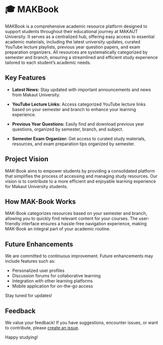 # 🎓 MAKBook

MAKBook is a comprehensive academic resource platform designed to support students throughout their educational journey at MAKAUT University. It serves as a centralized hub, offering easy access to essential academic materials, including the latest university updates, curated YouTube lecture playlists, previous year question papers, and exam preparation organizers. All resources are systematically categorized by semester and branch, ensuring a streamlined and efficient study experience tailored to each student’s academic needs.

## Key Features

- **Latest News:** Stay updated with important announcements and news from Makaut University.

- **YouTube Lecture Links:** Access categorized YouTube lecture links based on your semester and branch to enhance your learning experience.

- **Previous Year Questions:** Easily find and download previous year questions, organized by semester, branch, and subject.

- **Semester Exam Organizer:** Get access to curated study materials, resources, and exam preparation tips organized by semester.

## Project Vision

MAK-Book aims to empower students by providing a consolidated platform that simplifies the process of accessing and managing study resources. Our vision is to contribute to a more efficient and enjoyable learning experience for Makaut University students.

## How MAK-Book Works

MAK-Book categorizes resources based on your semester and branch, allowing you to quickly find relevant content for your courses. The user-friendly interface ensures a hassle-free navigation experience, making MAK-Book an integral part of your academic routine.

## Future Enhancements

We are committed to continuous improvement. Future enhancements may include features such as:

- Personalized user profiles
- Discussion forums for collaborative learning
- Integration with other learning platforms
- Mobile application for on-the-go access

Stay tuned for updates!

## Feedback

We value your feedback! If you have suggestions, encounter issues, or want to contribute, please [create an issue](https://github.com/suman-maji/mak-book/issues).

Happy studying!
